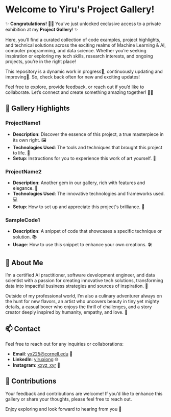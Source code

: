 #  Welcome to Yiru's **Project Gallery**! 

✨ **Congratulations!** 🎉🥳 You’ve just unlocked exclusive access to a private exhibition at my **Project Gallery**! ✨

Here, you’ll find a curated collection of code examples, project highlights, and technical solutions across the exciting realms of Machine Learning & AI, computer programming, and data science. Whether you’re seeking inspiration or exploring my tech skills, research interests, and ongoing projects, you’re in the right place!

This repository is a dynamic work in progress🎨, continuously updating and improving🚀. So, check back often for new and exciting updates!

Feel free to explore, provide feedback, or reach out if you’d like to collaborate. Let’s connect and create something amazing together! 🤝✨

## 🦄 Gallery Highlights

### ProjectName1 
- **Description**: Discover the essence of this project, a true masterpiece in its own right. 🖼️
- **Technologies Used**: The tools and techniques that brought this project to life. 🔧
- **Setup**: Instructions for you to experience this work of art yourself. 📜

### ProjectName2 
- **Description**: Another gem in our gallery, rich with features and elegance. 🌟
- **Technologies Used**: The innovative technologies and frameworks used. 💻
- **Setup**: How to set up and appreciate this project's brilliance. 🎨

### SampleCode1 
- **Description**: A snippet of code that showcases a specific technique or solution. 📚
- **Usage**: How to use this snippet to enhance your own creations. 🛠️

## 🧸 About Me
I’m a certified AI practitioner, software development engineer, and data scientist with a passion for creating innovative tech solutions, transforming data into impactful business strategies and sources of inspiration. 🌟

Outside of my professional world, I’m also a culinary adventurer always on the hunt for new flavors, an artist who uncovers beauty in tiny yet mighty details, a casual boxer who enjoys the thrill of challenges, and a story creator deeply inspired by humanity, empathy, and love. 💜

## 📫 Contact

Feel free to reach out for any inquiries or collaborations:
- **Email**: [yx225@cornell.edu](mailto:yx225@cornell.edu) 📧
- **LinkedIn**: [yiruxiong](https://www.linkedin.com/in/yiruxiong/) 🌐
- **Instagram**: [xxyz_xyr](https://www.instagram.com/xxyz_xyr) 📸

## 🤝 Contributions

Your feedback and contributions are welcome! If you’d like to enhance this gallery or share your thoughts, please feel free to reach out.

Enjoy exploring and look forward to hearing from you 💐
